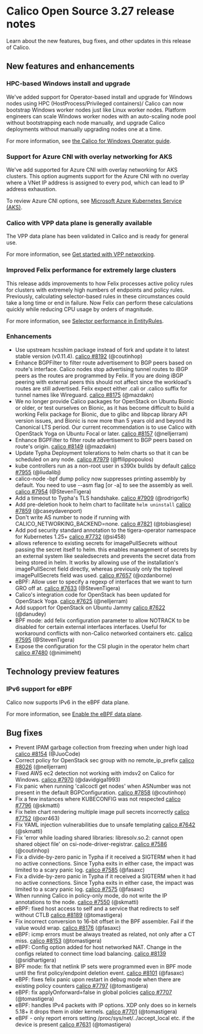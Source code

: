 Calico Open Source 3.27 release notes
=====================================

Learn about the new features, bug fixes, and other updates in this release of Calico.

New features and enhancements
---------------------------------------------------------------------------------------------------------------

### HPC-based Windows install and upgrade

We've added support for Operator-based install and upgrade for Windows nodes using HPC (HostProcess/Privileged containers)/ Calico can now bootstrap Windows worker nodes just like Linux worker nodes. Platform engineers can scale Windows worker nodes with an auto-scaling node pool without bootstrapping each node manually, and upgrade Calico deployments without manually upgrading nodes one at a time.

For more information, see [the Calico for Windows Operator guide](https://docs.tigera.io/calico/3.27/getting-started/kubernetes/windows-calico/operator).

### Support for Azure CNI with overlay networking for AKS

We've add supported for Azure CNI with overlay networking for AKS clusters. This option augments support for the Azure CNI with no overlay where a VNet IP address is assigned to every pod, which can lead to IP address exhaustion.

To review Azure CNI options, see [Microsoft Azure Kubernetes Service (AKS)](https://docs.tigera.io/calico/3.27/getting-started/kubernetes/managed-public-cloud/aks).

### Calico with VPP data plane is generally available

The VPP data plane has been validated in Calico and is ready for general use.

For more information, see [Get started with VPP networking](https://docs.tigera.io/calico/3.27/getting-started/kubernetes/vpp/getting-started).

### Improved Felix performance for extremely large clusters

This release adds improvements to how Felix processes active policy rules for clusters with extremely high numbers of endpoints and policy rules. Previously, calculating selector-based rules in these circumstances could take a long time or end in failure. Now Felix can perform these calculations quickly while reducing CPU usage by orders of magnitude.

For more information, see [Selector performance in EntityRules](https://docs.tigera.io/calico/3.27/reference/resources/globalnetworkpolicy#selector-performance-in-entityrules).

### Enhancements

*   Use upstream hcsshim package instead of fork and update it to latest stable version (v0.11.4). [calico #8192](https://github.com/projectcalico/calico/pull/8192) (@coutinhop)
*   Enhance BGPFilter to filter route advertisement to BGP peers based on route's interface. Calico nodes stop advertising tunnel routes to iBGP peers as the routes are programmed by Felix. If you are doing iBGP peering with external peers this should not affect since the workload's routes are still advertised. Felix expect either .cali or .calico suffix for tunnel names like Wireguard. [calico #8175](https://github.com/projectcalico/calico/pull/8175) (@mazdakn)
*   We no longer provide Calico packages for OpenStack on Ubuntu Bionic or older, or test ourselves on Bionic, as it has become difficult to build a working Felix package for Bionic, due to glibc and libpcap library API version issues, and Bionic is now more than 5 years old and beyond its Canonical LTS period. Our current recommendation is to use Calico with OpenStack Yoga on Ubuntu Focal or later. [calico #8157](https://github.com/projectcalico/calico/pull/8157) (@nelljerram)
*   Enhance BGPFilter to filter route advertisement to BGP peers based on route's origin. [calico #8149](https://github.com/projectcalico/calico/pull/8149) (@mazdakn)
*   Update Typha Deployment tolerations to helm charts so that it can be scheduled on any node. [calico #7979](https://github.com/projectcalico/calico/pull/7979) (@ffilippopoulos)
*   kube controllers run as a non-root user in s390x builds by default [calico #7955](https://github.com/projectcalico/calico/pull/7955) (@liudalibj)
*   calico-node -bpf dump policy now suppresses printing assembly by default. You need to use --asm flag \[or -a\] to see the assembly as well. [calico #7954](https://github.com/projectcalico/calico/pull/7954) (@StevenTigera)
*   Add a timeout to Typha's TLS handshake. [calico #7909](https://github.com/projectcalico/calico/pull/7909) (@rodrigorfk)
*   Add pre-deletion hook to helm chart to facilitate `helm uninstall` [calico #7859](https://github.com/projectcalico/calico/pull/7859) (@caseydavenport)
*   Don't write AS number to node if running with CALICO\_NETWORKING\_BACKEND=none. [calico #7821](https://github.com/projectcalico/calico/pull/7821) (@tobiasgiese)
*   Add pod security standard annotation to the tigera-operator namespace for Kubernetes 1.25+ [calico #7732](https://github.com/projectcalico/calico/pull/7732) (@si458)
*   allows reference to existing secrets for imagePullSecrets without passing the secret itself to helm. this enables management of secrets by an external system like sealedsecrets and prevents the secret data from being stored in helm. It works by allowing use of the installation's imagePullSecret field directly, whereas previously only the toplevel imagePullSecrets field was used. [calico #7657](https://github.com/projectcalico/calico/pull/7657) (@ozdanborne)
*   eBPF: Allow user to specify a regexp of interfaces that we want to turn GRO off at. [calico #7633](https://github.com/projectcalico/calico/pull/7633) (@StevenTigera)
*   Calico's integration code for OpenStack has been updated for OpenStack Yoga. [calico #7625](https://github.com/projectcalico/calico/pull/7625) (@nelljerram)
*   Add support for OpenStack on Ubuntu Jammy [calico #7622](https://github.com/projectcalico/calico/pull/7622) (@danudey)
*   BPF mode: add felix configuration parameter to allow NOTRACK to be disabled for certain external interfaces interfaces. Useful for workaround conflicts with non-Calico networked containers etc. [calico #7595](https://github.com/projectcalico/calico/pull/7595) (@StevenTigera)
*   Expose the configuration for the CSI plugin in the operator helm chart [calico #7480](https://github.com/projectcalico/calico/pull/7480) (@nimimeht)

Technology preview features
---------------------------------------------------------------------------------------------------------

### IPv6 support for eBPF

Calico now supports IPv6 in the eBPF data plane.

For more information, see [Enable the eBPF data plane](https://docs.tigera.io/calico/3.27/operations/ebpf/enabling-ebpf).

Bug fixes
---------------------------------------------------

*   Prevent IPAM garbage collection from freezing when under high load [calico #8154](https://github.com/projectcalico/calico/pull/8154) (@JuoCode)
*   Correct policy for OpenStack sec group with no remote\_ip\_prefix [calico #8026](https://github.com/projectcalico/calico/pull/8026) (@nelljerram)
*   Fixed AWS ec2 detection not working with imdsv2 on Calico for Windows. [calico #7970](https://github.com/projectcalico/calico/pull/7970) (@davidgiga1993)
*   Fix panic when running 'calicoctl get nodes' when ASNumber was not present in the default BGPConfiguration. [calico #7858](https://github.com/projectcalico/calico/pull/7858) (@coutinhop)
*   Fix a few instances where KUBECONFIG was not respected [calico #7796](https://github.com/projectcalico/calico/pull/7796) (@skmatti)
*   Fix helm chart rendering multiple image pull secrets incorrectly [calico #7752](https://github.com/projectcalico/calico/pull/7752) (@oxr463)
*   Fix YAML injection vulnerabilities due to unsafe templating [calico #7642](https://github.com/projectcalico/calico/pull/7642) (@skmatti)
*   Fix 'error while loading shared libraries: libresolv.so.2: cannot open shared object file' on csi-node-driver-registrar. [calico #7586](https://github.com/projectcalico/calico/pull/7586) (@coutinhop)
*   Fix a divide-by-zero panic in Typha if it received a SIGTERM when it had no active connections. Since Typha exits in either case, the impact was limited to a scary panic log. [calico #7585](https://github.com/projectcalico/calico/pull/7585) (@fasaxc)
*   Fix a divide-by-zero panic in Typha if it received a SIGTERM when it had no active connections. Since Typha exits in either case, the impact was limited to a scary panic log. [calico #7575](https://github.com/projectcalico/calico/pull/7575) (@fasaxc)
*   When running Calico in policy-only mode, do not write the IP annotations to the node. [calico #7550](https://github.com/projectcalico/calico/pull/7550) (@skmatti)
*   eBPF: fixed host access to self and a service that redirects to self without CTLB [calico #8189](https://github.com/projectcalico/calico/pull/8189) (@tomastigera)
*   Fix incorrect conversion to 16-bit offset in the BPF assembler. Fail if the value would wrap. [calico #8176](https://github.com/projectcalico/calico/pull/8176) (@fasaxc)
*   eBPF: icmp errors must be always treated as related, not only after a CT miss. [calico #8153](https://github.com/projectcalico/calico/pull/8153) (@tomastigera)
*   eBPF: Config option added for host networked NAT. Change in the configs related to connect time load balancing. [calico #8139](https://github.com/projectcalico/calico/pull/8139) (@sridhartigera)
*   BPF mode: fix that netlink IP sets were programmed even in BPF mode until the first policy/endpoint deletion event. [calico #8101](https://github.com/projectcalico/calico/pull/8101) (@fasaxc)
*   eBPF: fixes felix panic upon restart in debug mode when there are existing policy counters [calico #7797](https://github.com/projectcalico/calico/pull/7797) (@tomastigera)
*   eBPF: fix applyOnforward=false in global policies [calico #7707](https://github.com/projectcalico/calico/pull/7707) (@tomastigera)
*   eBPF: handles IPv4 packets with IP options. XDP only does so in kernels 5.18+ it drops them in older kernels. [calico #7701](https://github.com/projectcalico/calico/pull/7701) (@tomastigera)
*   eBPF - only report errors setting /proc/sys/net/../accept\_local etc. if the device is present [calico #7631](https://github.com/projectcalico/calico/pull/7631) (@tomastigera)

